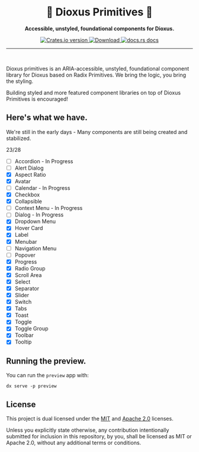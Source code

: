 <div align="center">
  <h1>🎲 Dioxus Primitives 🧱</h1>
  <p><strong>Accessible, unstyled, foundational components for Dioxus.</strong></p>
</div>

<div align="center">
  <!-- Crates version -->
  <a href="https://crates.io/crates/dioxus-primitives">
    <img src="https://img.shields.io/crates/v/dioxus-primitives.svg?style=flat-square"
    alt="Crates.io version" />
  </a>
  <!-- Downloads -->
  <a href="https://crates.io/crates/dioxus-primitives">
    <img src="https://img.shields.io/crates/d/dioxus-primitives.svg?style=flat-square"
      alt="Download" />
  </a>
  <!-- docs -->
  <a href="https://docs.rs/dioxus-primitives">
    <img src="https://img.shields.io/badge/docs-latest-blue.svg?style=flat-square"
      alt="docs.rs docs" />
  </a>
</div>

-----
<br/>

Dioxus primitives is an ARIA-accessible, unstyled, foundational component library for Dioxus based on Radix Primitives. We bring the logic, you bring the styling.

Building styled and more featured component libraries on top of Dioxus Primitives is encouraged!

## Here's what we have.
We're still in the early days - Many components are still being created and stabilized.

23/28
- [ ] Accordion - In Progress
- [ ] Alert Dialog
- [x] Aspect Ratio
- [x] Avatar
- [ ] Calendar - In Progress
- [x] Checkbox
- [x] Collapsible
- [ ] Context Menu - In Progress
- [ ] Dialog - In Progress
- [x] Dropdown Menu
- [x] Hover Card
- [x] Label
- [x] Menubar
- [ ] Navigation Menu
- [ ] Popover
- [x] Progress
- [x] Radio Group
- [x] Scroll Area
- [x] Select
- [x] Separator
- [x] Slider
- [x] Switch
- [x] Tabs
- [x] Toast
- [x] Toggle
- [x] Toggle Group
- [x] Toolbar
- [x] Tooltip

## Running the preview.
You can run the `preview` app with:
```
dx serve -p preview
```


## License
This project is dual licensed under the [MIT](./LICENSE-MIT) and [Apache 2.0](./LICENSE-APACHE) licenses.

Unless you explicitly state otherwise, any contribution intentionally submitted for inclusion in this repository, by you, shall be licensed as MIT or Apache 2.0, without any additional terms or conditions.
